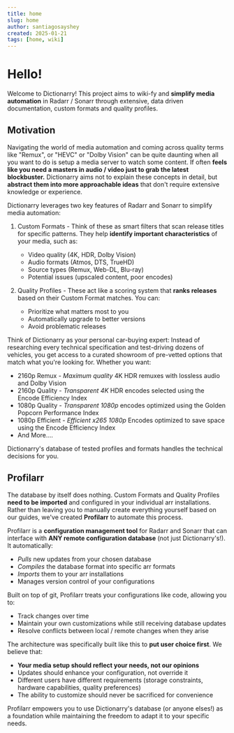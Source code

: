 ```yaml
---
title: home
slug: home
author: santiagosayshey
created: 2025-01-21
tags: [home, wiki]
---
```


# Hello!

Welcome to Dictionarry! This project aims to wiki-fy and **simplify media automation** in Radarr / Sonarr through extensive, data driven documentation, custom formats and quality profiles.

## Motivation

Navigating the world of media automation and coming across quality terms like "Remux", or "HEVC" or "Dolby Vision" can be quite daunting when all you want to do is setup a media server to watch some content. If often **feels like you need a masters in audio / video just to grab the latest blockbuster.** Dictionarry aims not to explain these concepts in detail, but **abstract them into more approachable ideas** that don't require extensive knowledge or experience.

Dictionarry leverages two key features of Radarr and Sonarr to simplify media automation:

1. Custom Formats - Think of these as smart filters that scan release titles for specific patterns. They help **identify important characteristics** of your media, such as:

   - Video quality (4K, HDR, Dolby Vision)
   - Audio formats (Atmos, DTS, TrueHD)
   - Source types (Remux, Web-DL, Blu-ray)
   - Potential issues (upscaled content, poor encodes)

2. Quality Profiles - These act like a scoring system that **ranks releases** based on their Custom Format matches. You can:
   - Prioritize what matters most to you
   - Automatically upgrade to better versions
   - Avoid problematic releases

Think of Dictionarry as your personal car-buying expert: Instead of researching every technical specification and test-driving dozens of vehicles, you get access to a curated showroom of pre-vetted options that match what you're looking for. Whether you want:

- 2160p Remux - _Maximum quality_ 4K HDR remuxes with lossless audio and Dolby Vision
- 2160p Quality - _Transparent 4K_ HDR encodes selected using the Encode Efficiency Index
- 1080p Quality - _Transparent 1080p_ encodes optimized using the Golden Popcorn Performance Index
- 1080p Efficient - _Efficient x265 1080p_ Encodes optimized to save space using the Encode Efficiency Index
- And More....

Dictionarry's database of tested profiles and formats handles the technical decisions for you.

## Profilarr

The database by itself does nothing. Custom Formats and Quality Profiles **need to be imported** and configured in your individual arr installations. Rather than leaving you to manually create everything yourself based on our guides, we've created **Profilarr** to automate this process.

Profilarr is a **configuration management tool** for Radarr and Sonarr that can interface with **ANY remote configuration database** (not just Dictionarry's!). It automatically:

- _Pulls_ new updates from your chosen database
- _Compiles_ the database format into specific arr formats
- _Imports_ them to your arr installations
- Manages version control of your configurations

Built on top of git, Profilarr treats your configurations like code, allowing you to:

- Track changes over time
- Maintain your own customizations while still receiving database updates
- Resolve conflicts between local / remote changes when they arise

The architecture was specifically built like this to **put user choice first**. We believe that:

- **Your media setup should reflect your needs, not our opinions**
- Updates should enhance your configuration, not override it
- Different users have different requirements (storage constraints, hardware capabilities, quality preferences)
- The ability to customize should never be sacrificed for convenience

Profilarr empowers you to use Dictionarry's database (or anyone elses!) as a foundation while maintaining the freedom to adapt it to your specific needs.
